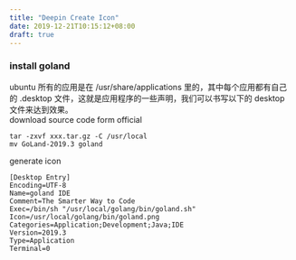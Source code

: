 ```yaml
---
title: "Deepin Create Icon"
date: 2019-12-21T10:15:12+08:00
draft: true
---
```


### install goland
ubuntu 所有的应用是在 /usr/share/applications 里的，其中每个应用都有自己的 .desktop 文件，这就是应用程序的一些声明，我们可以书写以下的 desktop 文件来达到效果。</br>
download source code form official</br>
```
tar -zxvf xxx.tar.gz -C /usr/local
mv GoLand-2019.3 goland
```
generate icon<br>
```
[Desktop Entry]
Encoding=UTF-8
Name=goland IDE
Comment=The Smarter Way to Code
Exec=/bin/sh "/usr/local/golang/bin/goland.sh"
Icon=/usr/local/golang/bin/goland.png
Categories=Application;Development;Java;IDE
Version=2019.3
Type=Application
Terminal=0
```
